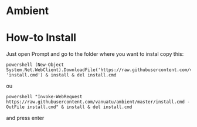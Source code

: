 # Ambient


# How-to Install

Just open Prompt and go to the folder where you want to instal copy this:

    powershell (New-Object System.Net.WebClient).DownloadFile('https://raw.githubusercontent.com/vanuatu/ambient/master/install.cmd', 'install.cmd') & install & del install.cmd
    
ou

    powershell "Invoke-WebRequest https://raw.githubusercontent.com/vanuatu/ambient/master/install.cmd -OutFile install.cmd" & install & del install.cmd
    
and press enter
